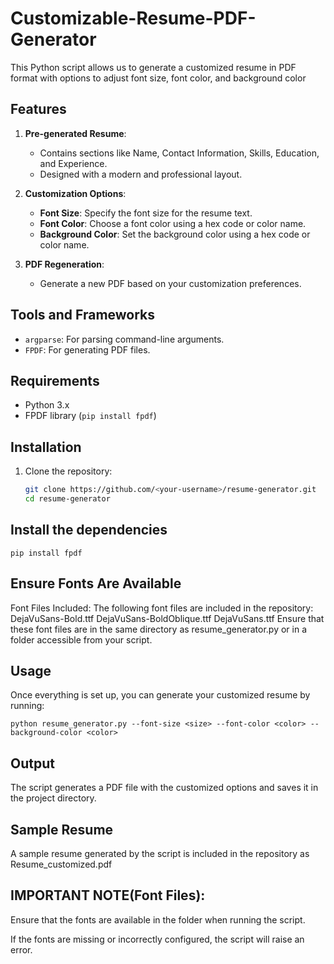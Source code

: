 # Customizable-Resume-PDF-Generator

This Python script allows us to generate a customized resume in PDF format with options to adjust font size, font color, and background color

## Features
1. **Pre-generated Resume**: 
   - Contains sections like Name, Contact Information, Skills, Education, and Experience.
   - Designed with a modern and professional layout.
   
2. **Customization Options**: 
   - **Font Size**: Specify the font size for the resume text.
   - **Font Color**: Choose a font color using a hex code or color name.
   - **Background Color**: Set the background color using a hex code or color name.
   
3. **PDF Regeneration**:
   - Generate a new PDF based on your customization preferences.

## Tools and Frameworks
- `argparse`: For parsing command-line arguments.
- `FPDF`: For generating PDF files.

## Requirements
- Python 3.x
- FPDF library (`pip install fpdf`)

## Installation
1. Clone the repository:
   ```bash
   git clone https://github.com/<your-username>/resume-generator.git
   cd resume-generator

## Install the dependencies
    
    pip install fpdf

## Ensure Fonts Are Available
Font Files Included: The following font files are included in the repository:
DejaVuSans-Bold.ttf
DejaVuSans-BoldOblique.ttf
DejaVuSans.ttf
Ensure that these font files are in the same directory as resume_generator.py or in a folder accessible from your script.


## Usage
Once everything is set up, you can generate your customized resume by running:

    python resume_generator.py --font-size <size> --font-color <color> --background-color <color>
## Output
The script generates a PDF file with the customized options and saves it in the project directory.

## Sample Resume
A sample resume generated by the script is included in the repository as Resume_customized.pdf

## IMPORTANT NOTE(Font Files):
Ensure that the fonts are available in the folder when running the script.

If the fonts are missing or incorrectly configured, the script will raise an error.



  

